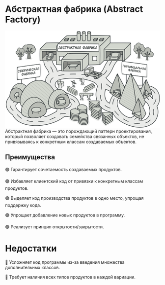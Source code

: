 # Абстрактная фабрика (Abstract Factory)

![img.png](img.png)
Абстрактная фабрика — это порождающий паттерн проектирования, который позволяет создавать семейства связанных объектов, не привязываясь к конкретным классам создаваемых объектов.



## Преимущества
🟢 Гарантирует сочетаемость создаваемых продуктов. 

🟢 Избавляет клиентский код от привязки к конкретным классам продуктов. 

🟢 Выделяет код производства продуктов в одно место, упрощая поддержку кода. 

🟢 Упрощает добавление новых продуктов в программу. 

🟢 Реализует принцип открытости/закрытости.

# Недостатки
🔴 Усложняет код программы из-за введения множества дополнительных классов. 
 
🔴 Требует наличия всех типов продуктов в каждой вариации.